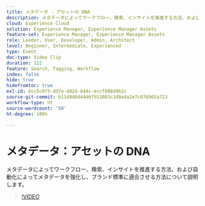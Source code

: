 ```yaml
---
title: メタデータ - アセットの DNA
description: メタデータによってワークフロー、検索、インサイトを推進する方法、および自動化によってメタデータを強化し、ブランド標準に適合させる方法について説明します。
cloud: Experience Cloud
solution: Experience Manager, Experience Manager Assets
feature-set: Experience Manager, Experience Manager Assets
role: Leader, User, Developer, Admin, Architect
level: Beginner, Intermediate, Experienced
type: Event
doc-type: Video Clip
duration: 122
feature: Search, Tagging, Workflow
index: false
hide: true
hidefromtoc: true
exl-id: dcc6c975-dd7e-402d-844c-eccf888d9b2c
source-git-commit: b11d9d6844d6f551083c1d8e4a2e7c076965a713
workflow-type: ht
source-wordcount: '50'
ht-degree: 100%

---
```


# メタデータ：アセットの DNA

メタデータによってワークフロー、検索、インサイトを推進する方法、および自動化によってメタデータを強化し、ブランド標準に適合させる方法について説明します。

>[!VIDEO](https://video.tv.adobe.com/v/3459218/?learn=on&enablevpops)
